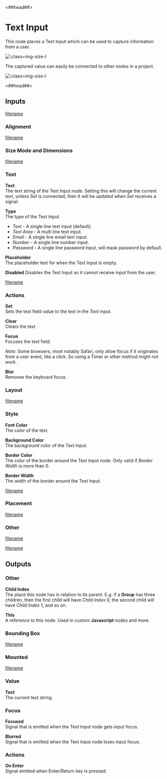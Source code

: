 <##head##>
# Text Input

This node places a Text Input which can be used to capture information from a user. 

![](/textinput_visual.png ':class=img-size-l')

The captured value can easily be connected to other nodes in a project. 

![](/textinput_node.png ':class=img-size-l')

<##head##>

## Inputs

[filename](../shared-props/inputs/margin-only/README.md ':include')

### Alignment
[filename](../shared-props/inputs/alignment/README.md ':include')

### Size Mode and Dimensions

[filename](../shared-props/inputs/size-mode-and-dimensions/README.md ':include')

### Text

**Text**  
The text string of the Text Input node. Setting this will change the current text, unless _Set_ is connected, then it will be updated when _Set_ receives a signal.

**Type**  
The type of the Text Input.

- _Text_ - A single line text input (default).
- _Text Area_ - A multi line text input.
- _Email_ - A single line email text input.
- _Number_ - A single line number input.
- _Password_ - A single line password input, will mask password by default.

**Placeholder**  
The placeholder text for when the Text Input is empty.

**Disabled**
Disables the Text Input so it cannot receive input from the user.

[filename](../shared-props/inputs/text-styles/README.md ':include')

### Actions
**Set**  
Sets the text field value to the text in the _Text_ input.

**Clear**  
Clears the text

**Focus**  
Focuses the text field.

_Note_: Some browsers, most notably Safari, only allow focus if it originates from a user event, like a click. So using a Timer or other method might not work. 

**Blur**  
Removes the keyboard focus.

### Layout

[filename](../shared-props/inputs/position/README.md ':include')

### Style

**Font Color**  
The color of the text.

**Background Color**  
The background color of the Text Input.

**Border Color**  
The color of the border around the Text Input node. Only valid if _Border Width_ is more than 0.

**Border Width**  
The width of the border around the Text Input.

[filename](../shared-props/inputs/visibility-styles/README.md ':include')

### Placement  

[filename](../shared-props/inputs/placement-styles/README.md ':include')

### Other

[filename](../shared-props/inputs/other/README.md ':include')

[filename](../shared-props/inputs/advanced-style/README.md ':include')

</div>

<div class = "node-outputs">

## Outputs

### Other

**Child Index**  
The place this node has in relation to its parent. E.g. if a **Group** has three children, then the first child will have _Child Index_ 0, the second child will have _Child Index_ 1, and so on.

**This**  
A reference to this node. Used in custom **Javascript** nodes and more.

### Bounding Box

[filename](../shared-props/outputs/bounding-box/README.md ':include')

### Mounted

[filename](../shared-props/outputs/mounted/README.md ':include')

### Value

**Text**  
The current text string.

### Focus

**Focused**  
Signal that is emitted when the Text Input node gets input focus.

**Blurred**  
Signal that is emitted when the Text Input node loses input focus.

### Actions

**On Enter**  
Signal emitted when Enter/Return key is pressed.

</div>
